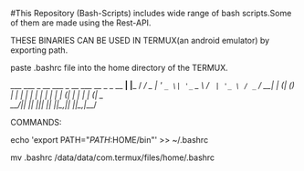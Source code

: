 #This Repository (Bash-Scripts) includes wide range of bash scripts.Some of them are made using the Rest-API.                                                        

 
 THESE BINARIES CAN BE USED IN TERMUX(an android emulator) by exporting path.

 paste .bashrc file into the home directory of the TERMUX.

  ___ ___  _ __ ___  _ __ ___   __ _ _ __   __| |___
 / __/ _ \| '_ ` _ \| '_ ` _ \ / _` | '_ \ / _` / __|
| (_| (_) | | | | | | | | | | | (_| | | | | (_| \__ \
 \___\___/|_| |_| |_|_| |_| |_|\__,_|_| |_|\__,_|___/

COMMANDS:

 echo 'export PATH="$PATH:$HOME/bin"' >> ~/.bashrc

 mv .bashrc /data/data/com.termux/files/home/.bashrc
